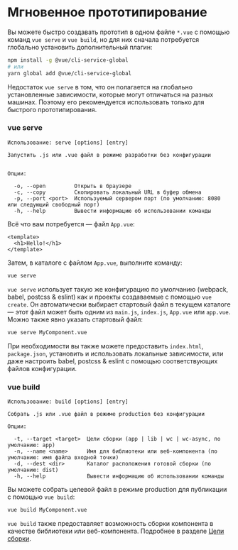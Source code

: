 # Мгновенное прототипирование

Вы можете быстро создавать прототип в одном файле `*.vue` с помощью команд `vue serve` и `vue build`, но для них сначала потребуется глобально установить дополнительный плагин:

```bash
npm install -g @vue/cli-service-global
# или
yarn global add @vue/cli-service-global
```

Недостаток `vue serve` в том, что он полагается на глобально установленные зависимости, которые могут отличаться на разных машинах. Поэтому его рекомендуется использовать только для быстрого прототипирования.

### vue serve

```
Использование: serve [options] [entry]

Запустить .js или .vue файл в режиме разработки без конфигурации


Опции:

  -o, --open         Открыть в браузере
  -c, --copy         Скопировать локальный URL в буфер обмена
  -p, --port <port>  Используемый сервером порт (по умолчанию: 8080 или следующий свободный порт)
  -h, --help         Вывести информацию об использовании команды
```

Всё что вам потребуется — файл `App.vue`:

```vue
<template>
  <h1>Hello!</h1>
</template>
```

Затем, в каталоге с файлом `App.vue`, выполните команду:

```bash
vue serve
```

`vue serve` использует такую же конфигурацию по умолчанию (webpack, babel, postcss & eslint) как и проекты создаваемые с помощью `vue create`. Он автоматически выбирает стартовый файл в текущем каталоге — этот файл может быть одним из `main.js`, `index.js`, `App.vue` или `app.vue`. Можно также явно указать стартовый файл:

```bash
vue serve MyComponent.vue
```

При необходимости вы также можете предоставить `index.html`, `package.json`, установить и использовать локальные зависимости, или даже настроить babel, postcss & eslint с помощью соответствующих файлов конфигурации.

### vue build

```
Использование: build [options] [entry]

Собрать .js или .vue файл в режиме production без конфигурации

Опции:

  -t, --target <target>  Цели сборки (app | lib | wc | wc-async, по умолчанию: app)
  -n, --name <name>      Имя для библиотеки или веб-компонента (по умолчанию: имя файла входной точки)
  -d, --dest <dir>       Каталог расположения готовой сборки (по умолчанию: dist)
  -h, --help             Вывести информацию об использовании команды
```

Вы можете собрать целевой файл в режиме production для публикации с помощью `vue build`:

```bash
vue build MyComponent.vue
```

`vue build` также предоставляет возможность сборки компонента в качестве библиотеки или веб-компонента. Подробнее в разделе [Цели сборки](./build-targets.md).
